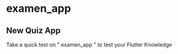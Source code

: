# examen_app

## New Quiz App
 
 Take a quick test on " examen_app " to test your Flutter Knowledge


